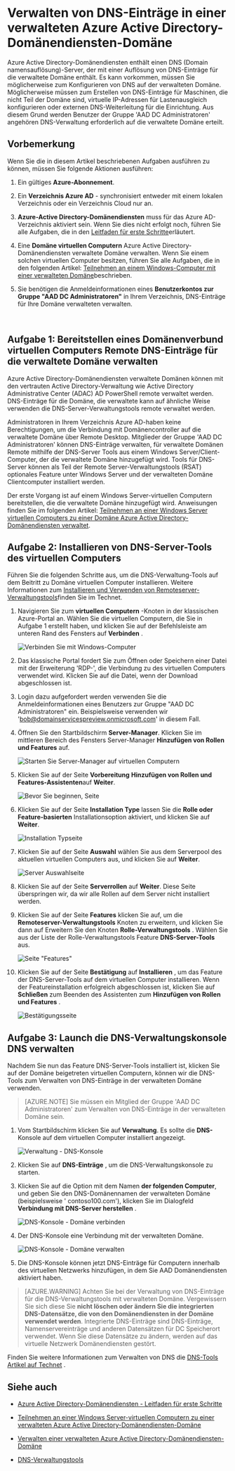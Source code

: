 <properties
    pageTitle="Azure Active Directory-Domänendiensten: Verwalten von DNS auf verwalteten Domains | Microsoft Azure"
    description="Verwalten von DNS auf Azure Active Directory-Domänendiensten verwalteten Domänen"
    services="active-directory-ds"
    documentationCenter=""
    authors="mahesh-unnikrishnan"
    manager="stevenpo"
    editor="curtand"/>

<tags
    ms.service="active-directory-ds"
    ms.workload="identity"
    ms.tgt_pltfrm="na"
    ms.devlang="na"
    ms.topic="article"
    ms.date="10/03/2016"
    ms.author="maheshu"/>

# <a name="administer-dns-on-an-azure-ad-domain-services-managed-domain"></a>Verwalten von DNS-Einträge in einer verwalteten Azure Active Directory-Domänendiensten-Domäne
Azure Active Directory-Domänendiensten enthält einen DNS (Domain namensauflösung)-Server, der mit einer Auflösung von DNS-Einträge für die verwaltete Domäne enthält. Es kann vorkommen, müssen Sie möglicherweise zum Konfigurieren von DNS auf der verwalteten Domäne. Möglicherweise müssen zum Erstellen von DNS-Einträge für Maschinen, die nicht Teil der Domäne sind, virtuelle IP-Adressen für Lastenausgleich konfigurieren oder externen DNS-Weiterleitung für die Einrichtung. Aus diesem Grund werden Benutzer der Gruppe 'AAD DC Administratoren' angehören DNS-Verwaltung erforderlich auf die verwaltete Domäne erteilt.


## <a name="before-you-begin"></a>Vorbemerkung
Wenn Sie die in diesem Artikel beschriebenen Aufgaben ausführen zu können, müssen Sie folgende Aktionen ausführen:

1. Ein gültiges **Azure-Abonnement**.

2. Ein **Verzeichnis Azure AD** - synchronisiert entweder mit einem lokalen Verzeichnis oder ein Verzeichnis Cloud nur an.

3. **Azure-Active Directory-Domänendiensten** muss für das Azure AD-Verzeichnis aktiviert sein. Wenn Sie dies nicht erfolgt noch, führen Sie alle Aufgaben, die in den [Leitfaden für erste Schritte](./active-directory-ds-getting-started.md)erläutert.

4. Eine **Domäne virtuellen Computern** Azure Active Directory-Domänendiensten verwaltete Domäne verwalten. Wenn Sie einem solchen virtuellen Computer besitzen, führen Sie alle Aufgaben, die in den folgenden Artikel: [Teilnehmen an einem Windows-Computer mit einer verwalteten Domäne](./active-directory-ds-admin-guide-join-windows-vm.md)beschrieben.

5. Sie benötigen die Anmeldeinformationen eines **Benutzerkontos zur Gruppe "AAD DC Administratoren"** in Ihrem Verzeichnis, DNS-Einträge für Ihre Domäne verwalteten verwalten.

<br>

## <a name="task-1---provision-a-domain-joined-virtual-machine-to-remotely-administer-dns-for-the-managed-domain"></a>Aufgabe 1: Bereitstellen eines Domänenverbund virtuellen Computers Remote DNS-Einträge für die verwaltete Domäne verwalten
Azure Active Directory-Domänendiensten verwaltete Domänen können mit den vertrauten Active Directory-Verwaltung wie Active Directory Administrative Center (ADAC) AD PowerShell remote verwaltet werden. DNS-Einträge für die Domäne, die verwaltete kann auf ähnliche Weise verwenden die DNS-Server-Verwaltungstools remote verwaltet werden.

Administratoren in Ihrem Verzeichnis Azure AD-haben keine Berechtigungen, um die Verbindung mit Domänencontroller auf die verwaltete Domäne über Remote Desktop. Mitglieder der Gruppe 'AAD DC Administratoren' können DNS-Einträge verwalten, für verwaltete Domänen Remote mithilfe der DNS-Server Tools aus einem Windows Server/Client-Computer, der die verwaltete Domäne hinzugefügt wird. Tools für DNS-Server können als Teil der Remote Server-Verwaltungstools (RSAT) optionales Feature unter Windows Server und der verwalteten Domäne Clientcomputer installiert werden.

Der erste Vorgang ist auf einem Windows Server-virtuellen Computern bereitstellen, die die verwaltete Domäne hinzugefügt wird. Anweisungen finden Sie im folgenden Artikel: [Teilnehmen an einer Windows Server virtuellen Computers zu einer Domäne Azure Active Directory-Domänendiensten verwaltet](active-directory-ds-admin-guide-join-windows-vm.md).


## <a name="task-2---install-dns-server-tools-on-the-virtual-machine"></a>Aufgabe 2: Installieren von DNS-Server-Tools des virtuellen Computers
Führen Sie die folgenden Schritte aus, um die DNS-Verwaltung-Tools auf dem Beitritt zu Domäne virtuellen Computer installieren. Weitere Informationen zum [Installieren und Verwenden von Remoteserver-Verwaltungstools](https://technet.microsoft.com/library/hh831501.aspx)finden Sie im Technet.

1. Navigieren Sie zum **virtuellen Computern** -Knoten in der klassischen Azure-Portal an. Wählen Sie die virtuellen Computern, die Sie in Aufgabe 1 erstellt haben, und klicken Sie auf der Befehlsleiste am unteren Rand des Fensters auf **Verbinden** .

    ![Verbinden Sie mit Windows-Computer](./media/active-directory-domain-services-admin-guide/connect-windows-vm.png)

2. Das klassische Portal fordert Sie zum Öffnen oder Speichern einer Datei mit der Erweiterung 'RDP-', die Verbindung zu des virtuellen Computers verwendet wird. Klicken Sie auf die Datei, wenn der Download abgeschlossen ist.

3. Login dazu aufgefordert werden verwenden Sie die Anmeldeinformationen eines Benutzers zur Gruppe "AAD DC Administratoren" ein. Beispielsweise verwenden wir 'bob@domainservicespreview.onmicrosoft.com' in diesem Fall.

4. Öffnen Sie den Startbildschirm **Server-Manager**. Klicken Sie im mittleren Bereich des Fensters Server-Manager **Hinzufügen von Rollen und Features** auf.

    ![Starten Sie Server-Manager auf virtuellen Computern](./media/active-directory-domain-services-admin-guide/install-rsat-server-manager.png)

5. Klicken Sie auf der Seite **Vorbereitung** **Hinzufügen von Rollen und Features-Assistenten**auf **Weiter**.

    ![Bevor Sie beginnen, Seite](./media/active-directory-domain-services-admin-guide/install-rsat-server-manager-add-roles-begin.png)

6. Klicken Sie auf der Seite **Installation Type** lassen Sie die **Rolle oder Feature-basierten** Installationsoption aktiviert, und klicken Sie auf **Weiter**.

    ![Installation Typseite](./media/active-directory-domain-services-admin-guide/install-rsat-server-manager-add-roles-type.png)

7. Klicken Sie auf der Seite **Auswahl** wählen Sie aus dem Serverpool des aktuellen virtuellen Computers aus, und klicken Sie auf **Weiter**.

    ![Server Auswahlseite](./media/active-directory-domain-services-admin-guide/install-rsat-server-manager-add-roles-server.png)

8. Klicken Sie auf der Seite **Serverrollen** auf **Weiter**. Diese Seite überspringen wir, da wir alle Rollen auf dem Server nicht installiert werden.

9. Klicken Sie auf der Seite **Features** klicken Sie auf, um die **Remoteserver-Verwaltungstools** Knoten zu erweitern, und klicken Sie dann auf Erweitern Sie den Knoten **Rolle-Verwaltungstools** . Wählen Sie aus der Liste der Rolle-Verwaltungstools Feature **DNS-Server-Tools** aus.

    ![Seite "Features"](./media/active-directory-domain-services-admin-guide/install-rsat-server-manager-add-roles-dns-tools.png)

10. Klicken Sie auf der Seite **Bestätigung** auf **Installieren** , um das Feature der DNS-Server-Tools auf dem virtuellen Computer installieren. Wenn der Featureinstallation erfolgreich abgeschlossen ist, klicken Sie auf **Schließen** zum Beenden des Assistenten zum **Hinzufügen von Rollen und Features** .

    ![Bestätigungsseite](./media/active-directory-domain-services-admin-guide/install-rsat-server-manager-add-roles-dns-confirmation.png)


## <a name="task-3---launch-the-dns-management-console-to-administer-dns"></a>Aufgabe 3: Launch die DNS-Verwaltungskonsole DNS verwalten
Nachdem Sie nun das Feature DNS-Server-Tools installiert ist, klicken Sie auf der Domäne beigetreten virtuellen Computern, können wir die DNS-Tools zum Verwalten von DNS-Einträge in der verwalteten Domäne verwenden.

> [AZURE.NOTE] Sie müssen ein Mitglied der Gruppe 'AAD DC Administratoren' zum Verwalten von DNS-Einträge in der verwalteten Domäne sein.

1. Vom Startbildschirm klicken Sie auf **Verwaltung**. Es sollte die **DNS-** Konsole auf dem virtuellen Computer installiert angezeigt.

    ![Verwaltung - DNS-Konsole](./media/active-directory-domain-services-admin-guide/install-rsat-dns-tools-installed.png)

2. Klicken Sie auf **DNS-Einträge** , um die DNS-Verwaltungskonsole zu starten.

3. Klicken Sie auf die Option mit dem Namen **der folgenden Computer**, und geben Sie den DNS-Domänennamen der verwalteten Domäne (beispielsweise ' contoso100.com'), klicken Sie im Dialogfeld **Verbindung mit DNS-Server herstellen** .

    ![DNS-Konsole - Domäne verbinden](./media/active-directory-domain-services-admin-guide/dns-console-connect-to-domain.png)

4. Der DNS-Konsole eine Verbindung mit der verwalteten Domäne.

    ![DNS-Konsole - Domäne verwalten](./media/active-directory-domain-services-admin-guide/dns-console-managed-domain.png)

5. Die DNS-Konsole können jetzt DNS-Einträge für Computern innerhalb des virtuellen Netzwerks hinzufügen, in dem Sie AAD Domänendiensten aktiviert haben.

> [AZURE.WARNING] Achten Sie bei der Verwaltung von DNS-Einträge für die DNS-Verwaltungstools mit verwalteten Domäne. Vergewissern Sie sich diese Sie **nicht löschen oder ändern Sie die integrierten DNS-Datensätze, die von den Domänendiensten in der Domäne verwendet werden**. Integrierte DNS-Einträge sind DNS-Einträge, Namenservereinträge und anderen Datensätzen für DC Speicherort verwendet. Wenn Sie diese Datensätze zu ändern, werden auf das virtuelle Netzwerk Domänendiensten gestört.


Finden Sie weitere Informationen zum Verwalten von DNS die [DNS-Tools Artikel auf Technet](https://technet.microsoft.com/library/cc753579.aspx) .


## <a name="related-content"></a>Siehe auch

- [Azure Active Directory-Domänendiensten - Leitfaden für erste Schritte](./active-directory-ds-getting-started.md)

- [Teilnehmen an einer Windows Server-virtuellen Computern zu einer verwalteten Azure Active Directory-Domänendiensten-Domäne](active-directory-ds-admin-guide-join-windows-vm.md)

- [Verwalten einer verwalteten Azure Active Directory-Domänendiensten-Domäne](active-directory-ds-admin-guide-administer-domain.md)

- [DNS-Verwaltungstools](https://technet.microsoft.com/library/cc753579.aspx)
